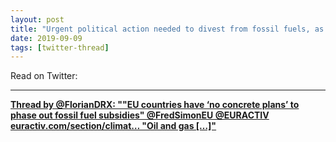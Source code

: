 ```yaml
---
layout: post
title: "Urgent political action needed to divest from fossil fuels, as oil and gas companies undermine climate goals"
date: 2019-09-09
tags: [twitter-thread]
---
```


Read on Twitter: <a href="http://bit.ly/2LBTLAi" target="_blank"><i class="fab fa-twitter-square fa-1x" title="twitter-thread"></i></a> 

---

<div id="tttt_1171057057950314501" data-option="1"><strong><a href="https://threadreaderapp.com/thread/1171057057950314501.html">Thread by @FlorianDRX: ""EU countries have ‘no concrete plans’ to phase out fossil fuel subsidies" @FredSimonEU @EURACTIV euractiv.com/section/climat… "Oil and gas […]"</a></strong></div><script async src="https://threadreaderapp.com/embed/1171057057950314501.js" charset="utf-8"></script>
